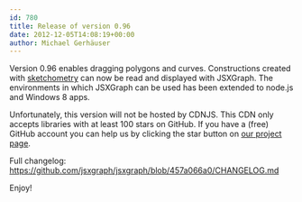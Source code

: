 ```yaml
---
id: 780
title: Release of version 0.96
date: 2012-12-05T14:08:19+00:00
author: Michael Gerhäuser
---
```

Version 0.96 enables dragging polygons and curves. Constructions created with [sketchometry](http://www.sketchometry.com "sketchometry") can now be read and displayed with JSXGraph. The environments in which JSXGraph can be used has been extended to node.js and Windows 8 apps.

Unfortunately, this version will not be hosted by CDNJS. This CDN only accepts libraries with at least 100 stars on GitHub. If you have a (free) GitHub account you can help us by clicking the star button on [our project page](https://www.github.com/jsxgraph/jsxgraph "JSXGraph GitHub repository").

Full changelog: <a href="https://github.com/jsxgraph/jsxgraph/blob/457a066a0/CHANGELOG.md" target="_blank">https://github.com/jsxgraph/jsxgraph/blob/457a066a0/CHANGELOG.md</a>

Enjoy!